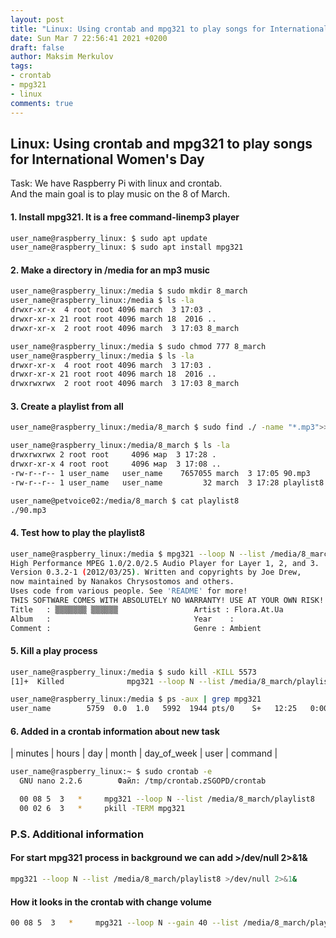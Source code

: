 ```yaml
---
layout: post
title: "Linux: Using crontab and mpg321 to play songs for International Women's Day"
date: Sun Mar 7 22:56:41 2021 +0200
draft: false
author: Maksim Merkulov
tags: 
- crontab
- mpg321
- linux
comments: true
---
```

## Linux: Using crontab and mpg321 to play songs for International Women's Day 
Task: We have Raspberry Pi with linux and crontab.  
And the main goal is to play music on the 8 of March.  
#### 1. Install mpg321. It is a free command-linemp3 player
```bash
user_name@raspberry_linux: $ sudo apt update
user_name@raspberry_linux: $ sudo apt install mpg321
```
#### 2. Make a directory in __/media__ for an mp3 music
```bash
user_name@raspberry_linux:/media $ sudo mkdir 8_march
user_name@raspberry_linux:/media $ ls -la
drwxr-xr-x  4 root root 4096 march  3 17:03 .
drwxr-xr-x 21 root root 4096 march 18  2016 ..
drwxr-xr-x  2 root root 4096 march  3 17:03 8_march

user_name@raspberry_linux:/media $ sudo chmod 777 8_march
user_name@raspberry_linux:/media $ ls -la
drwxr-xr-x  4 root root 4096 march  3 17:03 .
drwxr-xr-x 21 root root 4096 march 18  2016 ..
drwxrwxrwx  2 root root 4096 march  3 17:03 8_march
```
#### 3. Create a playlist from all 
```bash
user_name@raspberry_linux:/media/8_march $ sudo find ./ -name "*.mp3">>playlist8

user_name@raspberry_linux:/media/8_march $ ls -la
drwxrwxrwx 2 root root     4096 мар  3 17:28 .
drwxr-xr-x 4 root root     4096 мар  3 17:08 ..
-rw-r--r-- 1 user_name   user_name    7657055 march  3 17:05 90.mp3
-rw-r--r-- 1 user_name   user_name         32 march  3 17:28 playlist8

user_name@petvoice02:/media/8_march $ cat playlist8
./90.mp3
```
#### 4. Test how to play the __playlist8__
```bash
user_name@raspberry_linux:/media $ mpg321 --loop N --list /media/8_march/playlist8
High Performance MPEG 1.0/2.0/2.5 Audio Player for Layer 1, 2, and 3.
Version 0.3.2-1 (2012/03/25). Written and copyrights by Joe Drew,
now maintained by Nanakos Chrysostomos and others.
Uses code from various people. See 'README' for more!
THIS SOFTWARE COMES WITH ABSOLUTELY NO WARRANTY! USE AT YOUR OWN RISK!
Title   : ▒▒▒▒▒▒▒ ▒▒▒▒▒▒                 Artist : Flora.At.Ua
Album   :                                Year    :                              
Comment :                                Genre : Ambient
```
#### 5. Kill a play process
```bash
user_name@raspberry_linux:/media $ sudo kill -KILL 5573
[1]+  Killed              mpg321 --loop N --list /media/8_march/playlist8

user_name@raspberry_linux:/media $ ps -aux | grep mpg321
user_name        5759  0.0  1.0   5992  1944 pts/0    S+   12:25   0:00 grep --color=auto mpg321
```
#### 6. Added in a crontab information about new task
| minutes | hours | day | month | day_of_week | user | command |
```bash
user_name@raspberry_linux:~ $ sudo crontab -e
  GNU nano 2.2.6        Файл: /tmp/crontab.zSGOPD/crontab

  00 08 5  3   *     mpg321 --loop N --list /media/8_march/playlist8
  00 02 6  3   *     pkill -TERM mpg321

```
### P.S. Additional information
#### For start mpg321 process in background we can add >/dev/null 2>&1&
```bash
mpg321 --loop N --list /media/8_march/playlist8 >/dev/null 2>&1&
```
#### How it looks in the crontab with change volume
```bash
00 08 5  3   *     mpg321 --loop N --gain 40 --list /media/8_march/playlist8 >/dev/null 2>&1&
```
